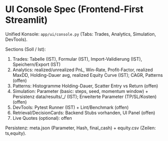 # UI Console Spec (Frontend-First Streamlit)

Unified Konsole: `app/ui/console.py` (Tabs: Trades, Analytics, Simulation, DevTools).

Sections (Soll / Ist):
1) Trades: Tabelle (IST), Formular (IST), Import-Validierung (IST), Speichern/Export (IST)
2) Analytics: realized/unrealized PnL, Win-Rate, Profit-Factor, realized MaxDD, Holding-Dauer avg, realized Equity Curve (IST); CAGR, Patterns (offen)
3) Patterns: Histogramme Holding-Dauer, Scatter Entry vs Return (offen)
4) Simulation: Parameter (basic: steps, seed, momentum window) + Persistenz data/results/<ts>_<hash>/ (IST); Erweiterte Parameter (TP/SL/Kosten) (offen)
5) DevTools: Pytest Runner (IST) + Lint/Benchmark (offen)
6) Retrieval/DecisionCards: Backend Stubs vorhanden, UI Panel (offen)
7) Live Quotes (optional): offen

Persistenz: meta.json (Parameter, Hash, final_cash) + equity.csv (Zeilen: ts,equity).
